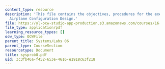 ```yaml
---
content_type: resource
description: 'This file contains the objectives, procedures for the exercise: Basic
  Airplane Configuration Design.'
file: https://ol-ocw-studio-app-production.s3.amazonaws.com/courses/16-01-unified-engineering-i-ii-iii-iv-fall-2005-spring-2006/3c3fb46af452653e4616e1918c63f218_sysprob8.pdf
file_type: application/pdf
learning_resource_types: []
ocw_type: OCWFile
parent_title: Systems/Labs 06
parent_type: CourseSection
resourcetype: Document
title: sysprob8.pdf
uid: 3c3fb46a-f452-653e-4616-e1918c63f218
---
```

